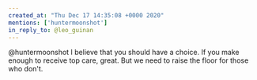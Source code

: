 ```yaml
---
created_at: "Thu Dec 17 14:35:08 +0000 2020"
mentions: ['huntermoonshot']
in_reply_to: @leo_guinan
---
```


@huntermoonshot I believe that you should have a choice. If you make enough to receive top care, great. But we need to raise the floor for those who don't.